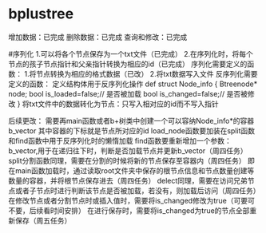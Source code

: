 # bplustree
增加数据：已完成
删除数据：已完成
查询和修改：已完成

#序列化
1.可以将各个节点保存为一个txt文件（已完成）
2.在序列化时，将每个节点的孩子节点指针和父亲指针转换为相应的id（已完成）
序列化需要定义的函数：
	1.将节点转换为相应的格式数据（已改）
	2.将txt数据写入文件
反序列化需要定义的函数：
定义结构体用于反序列化操作
def struct Node_info
{
	Btreenode* node;
	bool is_loaded=false;// 是否被加载
	bool is_changed=false;// 是否被修改
}
	将txt文件中的数据转化为节点：只写入相对应的id而不写入指针
	

后续更改：
	需要再main函数或者b+树类中创建一个可以容纳Node_info*的容器b_vector
	其中容器的下标就是节点所对应的id
	load_node函数要加装在split函数和find函数中用于反序列化时的懒惰加载
	find函数要重新增加一个参数：b_vector,用于在递归往下时，判断是否加载节点并更新b_vector（周四任务）
	split分割函数同理，需要在分割的时候将新的节点保存至容器内（周四任务）
	即在main函数加载时，通过读取root文件夹中保存的根节点信息和节点数量创建等数量的容器，并将根节点保存进去（周四任务）
	delect同理，需要在访问兄弟节点或者子节点时进行判断该节点是否被加载，若没有，则加载后访问（周四任务）
	在修改节点或者分割节点时或插入值时，需要将is_changed修改为true（可要可不要，后续看时间安排）
	在进行保存时，需要将is_changed为true的节点全部重新保存（周五任务）
